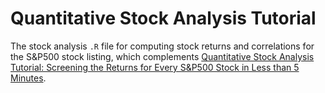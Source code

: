 # Quantitative Stock Analysis Tutorial


The stock analysis `.R` file for computing stock returns and correlations for the S&amp;P500 stock listing, which complements [Quantitative Stock Analysis Tutorial: Screening the Returns for Every S&P500 Stock in Less than 5 Minutes](http://www.mattdancho.com/investments/2016/10/23/SP500_Analysis.html).
